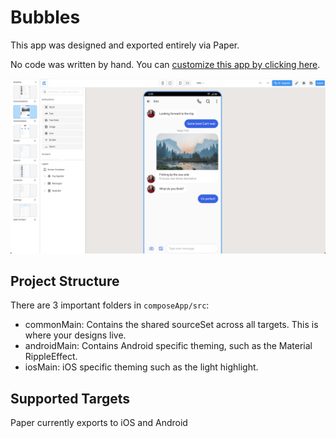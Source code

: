 # Bubbles

This app was designed and exported entirely via Paper.

No code was written by hand. You can [customize this app by clicking here](https://builtwithpaper.com/app/?app_template=bubbles).

![Preview](/assets/hero.jpeg)

## Project Structure

There are 3 important folders in `composeApp/src`:

- commonMain: Contains the shared sourceSet across all targets. This is where your designs live.
- androidMain: Contains Android specific theming, such as the Material RippleEffect.
- iosMain: iOS specific theming such as the light highlight. 

## Supported Targets

Paper currently exports to iOS and Android